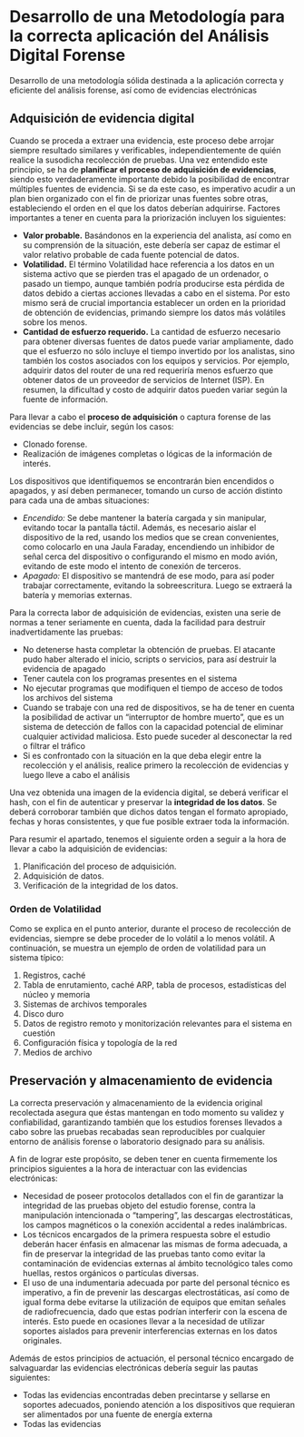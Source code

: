 # Desarrollo de una Metodología para la correcta aplicación del Análisis Digital Forense

Desarrollo de una metodología sólida destinada a la aplicación correcta y eficiente del análisis forense, así como de evidencias electrónicas

## Adquisición de evidencia digital

Cuando se proceda a extraer una evidencia, este proceso debe arrojar siempre resultado similares y verificables, independientemente de quién realice la susodicha recolección de pruebas. Una vez entendido este principio, se ha de **planificar el proceso de adquisición de evidencias**, siendo esto verdaderamente importante debido la posibilidad de encontrar múltiples fuentes de evidencia. Si se da este caso, es imperativo acudir a un plan bien organizado con el fin de priorizar unas fuentes sobre otras, estableciendo el orden en el que los datos deberían adquirirse. Factores importantes a tener en cuenta para la priorización incluyen los siguientes:

- **Valor probable.** Basándonos en la experiencia del analista, así como en su comprensión de la situación, este debería ser capaz de estimar el valor relativo probable de cada fuente potencial de datos.
- **Volatilidad.** El término Volatilidad hace referencia a los datos en un sistema activo que se pierden tras el apagado de un ordenador, o pasado un tiempo, aunque también podría producirse esta pérdida de datos debido a ciertas acciones llevadas a cabo en el sistema. Por esto mismo será de crucial importancia establecer un orden en la prioridad de obtención de evidencias, primando siempre los datos más volátiles sobre los menos.
- **Cantidad de esfuerzo requerido.** La cantidad de esfuerzo necesario para obtener diversas fuentes de datos puede variar ampliamente, dado que el esfuerzo no sólo incluye el tiempo invertido por los analistas, sino también los costos asociados con los equipos y servicios. Por ejemplo, adquirir datos del router de una red requeriría menos esfuerzo que obtener datos de un proveedor de servicios de Internet (ISP). En resumen, la dificultad y costo de adquirir datos pueden variar según la fuente de información.

Para llevar a cabo el **proceso de adquisición** o captura forense de las evidencias se debe incluir, según los casos: 

- Clonado forense. 
- Realización de imágenes completas o lógicas de la información de interés.

Los dispositivos que identifiquemos se encontrarán bien encendidos o apagados, y así deben permanecer, tomando un curso de acción distinto para cada una de ambas situaciones:

- *Encendido:* Se debe mantener la batería cargada y sin manipular, evitando tocar la pantalla táctil. Además, es necesario aislar el dispositivo de la red, usando los medios que se crean convenientes, como colocarlo en una Jaula Faraday, encendiendo un inhibidor de señal cerca del dispositivo o configurando el mismo en modo avión, evitando de este modo el intento de conexión de terceros. 
- *Apagado:* El dispositivo se mantendrá de ese modo, para así poder trabajar correctamente, evitando la sobreescritura. Luego se extraerá la batería y memorias externas.

Para la correcta labor de adquisición de evidencias, existen una serie de normas a tener seriamente en cuenta, dada la facilidad para destruir inadvertidamente las pruebas:

- No detenerse hasta completar la obtención de pruebas. El atacante pudo haber alterado el inicio, scripts o servicios, para así destruir la evidencia de apagado
- Tener cautela con los programas presentes en el sistema
- No ejecutar programas que modifiquen el tiempo de acceso de todos los archivos del sistema
- Cuando se trabaje con una red de dispositivos, se ha de tener en cuenta la posibilidad de activar un “interruptor de hombre muerto”, que es un sistema de detección de fallos con la capacidad potencial de eliminar cualquier actividad maliciosa. Esto puede suceder al desconectar la red o filtrar el tráfico
- Si es confrontado con la situación en la que deba elegir entre la recolección y el análisis, realice primero la recolección de evidencias y luego lleve a cabo el análisis

Una vez obtenida una imagen de la evidencia digital, se deberá verificar el hash, con el fin de autenticar y preservar la **integridad de los datos**. Se deberá corroborar también que dichos datos tengan el formato apropiado, fechas y horas consistentes, y que fue posible extraer toda la información.

Para resumir el apartado, tenemos el siguiente orden a seguir a la hora de llevar a cabo la adquisición de evidencias:
1. Planificación del proceso de adquisición.
2. Adquisición de datos.
3. Verificación de la integridad de los datos.

### Orden de Volatilidad

Como se explica en el punto anterior, durante el proceso de recolección de evidencias, siempre se debe proceder de lo volátil a lo menos volátil. A continuación, se muestra un ejemplo de orden de volatilidad para un sistema típico:

1. Registros, caché
2. Tabla de enrutamiento, caché ARP, tabla de procesos, estadísticas del núcleo y memoria
3. Sistemas de archivos temporales
4. Disco duro
5. Datos de registro remoto y monitorización relevantes para el sistema en cuestión
6. Configuración física y topología de la red
7. Medios de archivo

## Preservación y almacenamiento de evidencia

La correcta preservación y almacenamiento de la evidencia original recolectada asegura que éstas mantengan en todo momento su validez y confiabilidad, garantizando también que los estudios forenses llevados a cabo sobre las pruebas recabadas sean reproducibles por cualquier entorno de análisis forense o laboratorio designado para su análisis.

A fin de lograr este propósito, se deben tener en cuenta firmemente los principios siguientes a la hora de interactuar con las evidencias electrónicas:

- Necesidad de poseer protocolos detallados con el fin de garantizar la integridad de las pruebas objeto del estudio forense, contra la manipulación intencionada o “tampering”, las descargas electrostáticas, los campos magnéticos o la conexión accidental a redes inalámbricas.
- Los técnicos encargados de la primera respuesta sobre el estudio deberán hacer énfasis en almacenar las mismas de forma adecuada, a fin de preservar la integridad de las pruebas tanto como evitar la contaminación de evidencias externas al ámbito tecnológico tales como huellas, restos orgánicos o partículas diversas.
- El uso de una indumentaria adecuada por parte del personal técnico es imperativo, a fin de prevenir las descargas electrostáticas, así como de igual forma debe evitarse la utilización de equipos que emitan señales de radiofrecuencia, dado que estas podrían interferir con la escena de interés. Esto puede en ocasiones llevar a la necesidad de utilizar soportes aislados para prevenir interferencias externas en los datos originales.

Además de estos principios de actuación, el personal técnico encargado de salvaguardar las evidencias electrónicas debería seguir las pautas siguientes:

- Todas las evidencias encontradas deben precintarse y sellarse en soportes adecuados, poniendo atención a los dispositivos que requieran ser alimentados por una fuente de energía externa
- Todas las evidencias 